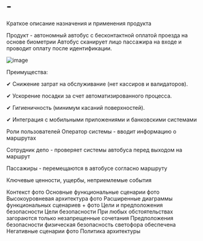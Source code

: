 # -
Краткое описание назначения и применения продукта


Продукт - автономный автобус с бесконтактной оплатой проезда на основе биометрии
Автобус сканирует лицо пассажира на входе и проводит оплату после идентификации.

![image](https://github.com/user-attachments/assets/a9ed372a-a1fa-486d-8511-f23937d3a2d5)

Преимущества:

✔ Снижение затрат на обслуживание (нет кассиров и валидаторов).

✔ Ускорение посадки за счет автоматизированного процесса.

✔ Гигиеничность (минимум касаний поверхностей).

✔ Интеграция с мобильными приложениями и банковскими системами

Роли пользователей
Оператор системы - вводит информацию о маршрутах

Сотрудник депо - проверяет системы автобуса перед выходом на маршрут

Пассажиры - перемещаются в автобусе согласно маршруту

Ключевые ценности, ущербы, неприемлемые события


Контекст
фото
Основные функциональные сценарии
фото
Высокоуровневая архитектура
фото
Расширенные диаграммы функциональных сценариев + фото
Цели и предположения безопасности
Цели безопасности
При любых обстоятельствах загораются только незапрещенные сочетания
Предположения безопасности
физическая безопасность светофора обеспечена
Негативные сценарии
фото
Политика архитектуры
